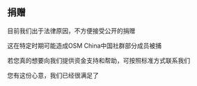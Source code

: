 ## 捐赠



目前我们出于法律原因，不方便接受公开的捐赠

这在特定时期可能造成OSM China中国社群部分成员被捕

若您真的想要向我们提供资金支持和帮助，可按照标准方式联系我们



您有这份心意，我们已经很满足了